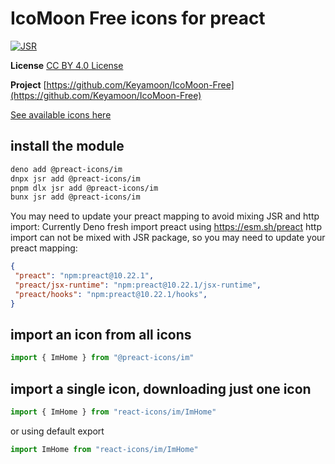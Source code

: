# IcoMoon Free icons for preact

[![JSR](https://jsr.io/badges/@preact-icons/im)](https://jsr.io/@preact-icons/im)

**License** [CC BY 4.0 License](https://github.com/Keyamoon/IcoMoon-Free/blob/master/License.txt)

**Project** [https://github.com/Keyamoon/IcoMoon-Free](https://github.com/Keyamoon/IcoMoon-Free)

[See available icons here](https://react-icons.deno.dev/im)

## install the module

```bash
deno add @preact-icons/im
dnpx jsr add @preact-icons/im
pnpm dlx jsr add @preact-icons/im
bunx jsr add @preact-icons/im
```

You may need to update your preact mapping to avoid mixing JSR and http import:
Currently Deno fresh import preact using https://esm.sh/preact http import can not be mixed with JSR package, so you may need to update your preact mapping:
```json
{
 "preact": "npm:preact@10.22.1",
 "preact/jsx-runtime": "npm:preact@10.22.1/jsx-runtime",
 "preact/hooks": "npm:preact@10.22.1/hooks",
}
```

## import an icon from all icons

```ts
import { ImHome } from "@preact-icons/im"
```

## import a single icon, downloading just one icon

```ts
import { ImHome } from "react-icons/im/ImHome"
```

or using default export

```ts
import ImHome from "react-icons/im/ImHome"
```
